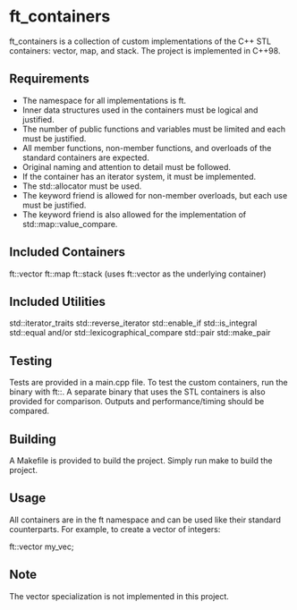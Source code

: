 # ft_containers

ft_containers is a collection of custom implementations of the C++ STL containers: vector, map, and stack. The project is implemented in C++98.

## Requirements
- The namespace for all implementations is ft.
- Inner data structures used in the containers must be logical and justified.
- The number of public functions and variables must be limited and each must be justified.
- All member functions, non-member functions, and overloads of the standard containers are expected.
- Original naming and attention to detail must be followed.
- If the container has an iterator system, it must be implemented.
- The std::allocator must be used.
- The keyword friend is allowed for non-member overloads, but each use must be justified.
- The keyword friend is also allowed for the implementation of std::map::value_compare.

## Included Containers
ft::vector
ft::map
ft::stack (uses ft::vector as the underlying container)

## Included Utilities
std::iterator_traits
std::reverse_iterator
std::enable_if
std::is_integral
std::equal and/or std::lexicographical_compare
std::pair
std::make_pair

## Testing
Tests are provided in a main.cpp file. To test the custom containers, run the binary with ft::<container>. A separate binary that uses the STL containers is also provided for comparison. Outputs and performance/timing should be compared.

## Building
A Makefile is provided to build the project. Simply run make to build the project.

## Usage
All containers are in the ft namespace and can be used like their standard counterparts. For example, to create a vector of integers:

ft::vector<int> my_vec;

## Note
The vector<bool> specialization is not implemented in this project.
